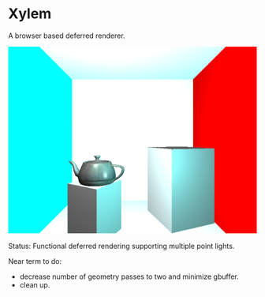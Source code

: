 # Xylem

A browser based deferred renderer.

![cornell box with teapot](notes/ss_2012-05-06.png)

Status: Functional deferred rendering supporting multiple point lights.

Near term to do:
  * decrease number of geometry passes to two and minimize gbuffer.
  * clean up.
